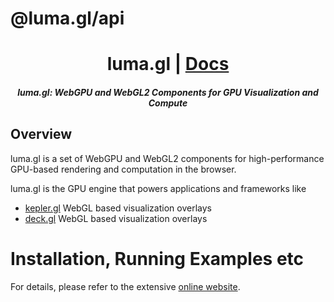 # @luma.gl/api


<h1 align="center">luma.gl | <a href="https://luma.gl">Docs</a></h1>

<h5 align="center">luma.gl: WebGPU and WebGL2 Components for GPU Visualization and Compute</h5>

## Overview

luma.gl is a set of WebGPU and WebGL2 components for high-performance GPU-based rendering and computation in the browser.

luma.gl is the GPU engine that powers applications and frameworks like

- [kepler.gl](https://github.com/keplergl/kepler.gl) WebGL based visualization overlays
- [deck.gl](https://github.com/visgl/deck.gl) WebGL based visualization overlays

# Installation, Running Examples etc

For details, please refer to the extensive [online website](https://luma.gl).
